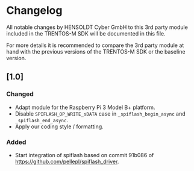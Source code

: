 # Changelog

All notable changes by HENSOLDT Cyber GmbH to this 3rd party module included in
the TRENTOS-M SDK will be documented in this file.

For more details it is recommended to compare the 3rd party module at hand with
the previous versions of the TRENTOS-M SDK or the baseline version.

## [1.0]

### Changed

- Adapt module for the Raspberry Pi 3 Model B+ platform.
- Disable `SPIFLASH_OP_WRITE_sDATA` case in `_spiflash_begin_async` and
`_spiflash_end_async`.
- Apply our coding style / formatting.

### Added

- Start integration of spiflash based on commit 91b086 of
<https://github.com/pellepl/spiflash_driver>.
